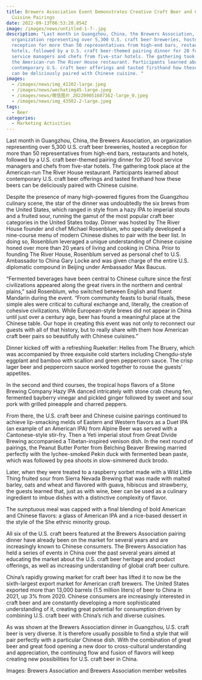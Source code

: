 ```yaml
---
title: Brewers Association Event Demonstrates Creative Craft Beer and Chinese
  Cuisine Pairings
date: 2022-09-13T06:53:28.854Z
image: /images/news/untitled-1-7-.jpg
description: "Last month in Guangzhou, China, the Brewers Association, an
  organization representing over 5,300 U.S. craft beer breweries, hosted a
  reception for more than 50 representatives from high-end bars, restaurants and
  hotels, followed by a U.S. craft beer-themed pairing dinner for 20 food
  service managers and chefs from five-star hotels. The gathering took place at
  the American-run The River House restaurant. Participants learned about
  contemporary U.S. craft beer offerings and tasted firsthand how these beers
  can be deliciously paired with Chinese cuisine. "
images:
  - /images/news/img_42202-large.jpeg
  - /images/news/wechatimg45-large.jpeg
  - /images/news/微信图片_202209051607362-large_0.jpeg
  - /images/news/img_43502-2-large.jpeg
tags:
  - Beer
categories:
  - Marketing Activities
---
```

Last month in Guangzhou, China, the Brewers Association, an organization representing over 5,300 U.S. craft beer breweries, hosted a reception for more than 50 representatives from high-end bars, restaurants and hotels, followed by a U.S. craft beer-themed pairing dinner for 20 food service managers and chefs from five-star hotels. The gathering took place at the American-run The River House restaurant. Participants learned about contemporary U.S. craft beer offerings and tasted firsthand how these beers can be deliciously paired with Chinese cuisine.

Despite the presence of many high-powered figures from the Guangzhou culinary scene, the star of the dinner was undoubtedly the six brews from the United States, which ranged in style from a hazy IPA to imperial stouts and a fruited sour, running the gamut of the most popular craft beer categories in the United States today. Dinner was hosted by The River House founder and chef Michael Rosenblum, who specially developed a nine-course menu of modern Chinese dishes to pair with the beer list. In doing so, Rosenblum leveraged a unique understanding of Chinese cuisine honed over more than 20 years of living and cooking in China. Prior to founding The River House, Rosenblum served as personal chef to U.S. Ambassador to China Gary Locke and was given charge of the entire U.S. diplomatic compound in Beijing under Ambassador Max Baucus.

“Fermented beverages have been central to Chinese culture since the first civilizations appeared along the great rivers in the northern and central plains,” said Rosenblum, who switched between English and fluent Mandarin during the event. “From community feasts to burial rituals, these simple ales were critical to cultural exchange and, literally, the creation of cohesive civilizations. While European-style brews did not appear in China until just over a century ago, beer has found a meaningful place at the Chinese table. Our hope in creating this event was not only to reconnect our guests with all of that history, but to really share with them how American craft beer pairs so beautifully with Chinese cuisines.”

Dinner kicked off with a refreshing Ruekeller: Helles from The Bruery, which was accompanied by three exquisite cold starters including Chengdu-style eggplant and bamboo with scallion and green peppercorn sauce. The crisp lager beer and peppercorn sauce worked together to rouse the guests’ appetites.

In the second and third courses, the tropical hops flavors of a Stone Brewing Company Hazy IPA danced intricately with stone crab cheung fen, fermented bayberry vinegar and pickled ginger followed by sweet and sour pork with grilled pineapple and charred peppers.

From there, the U.S. craft beer and Chinese cuisine pairings continued to achieve lip-smacking melds of Eastern and Western flavors as a Duet IPA (an example of an American IPA) from Alpine Beer was served with a Cantonese-style stir-fry. Then a Yeti imperial stout from Great Divide Brewing accompanied a Tibetan-inspired venison dish. In the next round of pairings, the Peanut Butter Porter from Belching Beaver Brewing married perfectly with the lychee-smoked Pekin duck with fermented bean paste, which was followed by pea shoots in slow-simmered duck brodo.

Later, when they were treated to a raspberry sorbet made with a Wild Little Thing fruited sour from Sierra Nevada Brewing that was made with malted barley, oats and wheat and flavored with guava, hibiscus and strawberry, the guests learned that, just as with wine, beer can be used as a culinary ingredient to imbue dishes with a distinctive complexity of flavor.

The sumptuous meal was capped with a final blending of bold American and Chinese flavors: a glass of American IPA and a rice-based dessert in the style of the She ethnic minority group.

All six of the U.S. craft beers featured at the Brewers Association pairing dinner have already been on the market for several years and are increasingly known to Chinese consumers. The Brewers Association has held a series of events in China over the past several years aimed at educating the market about the U.S. craft beer heritage and product offerings, as well as increasing understanding of global craft beer culture.

China’s rapidly growing market for craft beer has lifted it to now be the sixth-largest export market for American craft brewers. The United States exported more than 13,000 barrels (1.5 million liters) of beer to China in 2021, up 3% from 2020. Chinese consumers are increasingly interested in craft beer and are constantly developing a more sophisticated understanding of it, creating great potential for consumption driven by combining U.S. craft beer with China’s rich and diverse cuisines.

As was shown at the Brewers Association dinner in Guangzhou, U.S. craft beer is very diverse. It is therefore usually possible to find a style that will pair perfectly with a particular Chinese dish. With the combination of great beer and great food opening a new door to cross-cultural understanding and appreciation, the continuing flow and fusion of flavors will keep creating new possibilities for U.S. craft beer in China.

Images: Brewers Association and Brewers Association member websites